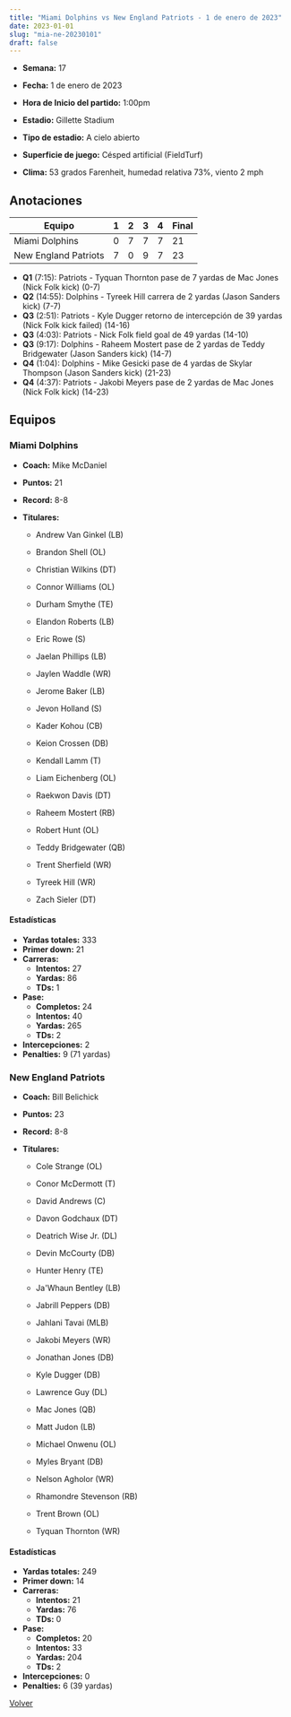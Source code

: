 ```yaml
---
title: "Miami Dolphins vs New England Patriots - 1 de enero de 2023"
date: 2023-01-01
slug: "mia-ne-20230101"
draft: false
---
```


* **Semana:** 17
* **Fecha:** 1 de enero de 2023

* **Hora de Inicio del partido:** 1:00pm
* **Estadio:** Gillette Stadium
* **Tipo de estadio:** A cielo abierto
* **Superficie de juego:** Césped artificial (FieldTurf)
* **Clima:** 53 grados Farenheit, humedad relativa 73%, viento 2 mph





## Anotaciones
| Equipo | 1 | 2 | 3 | 4 | Final |
|--------|---|---|---|---|-------|
| Miami Dolphins  | 0 | 7 | 7 | 7  | 21 |
| New England Patriots  | 7 | 0 | 9 | 7  | 23 |
* **Q1** (7:15): Patriots - Tyquan Thornton pase de 7 yardas de Mac Jones (Nick Folk kick) (0-7)
* **Q2** (14:55): Dolphins - Tyreek Hill carrera de 2 yardas (Jason Sanders kick) (7-7)
* **Q3** (2:51): Patriots - Kyle Dugger retorno de intercepción de 39 yardas (Nick Folk kick failed) (14-16)
* **Q3** (4:03): Patriots - Nick Folk field goal de 49 yardas (14-10)
* **Q3** (9:17): Dolphins - Raheem Mostert pase de 2 yardas de Teddy Bridgewater (Jason Sanders kick) (14-7)
* **Q4** (1:04): Dolphins - Mike Gesicki pase de 4 yardas de Skylar Thompson (Jason Sanders kick) (21-23)
* **Q4** (4:37): Patriots - Jakobi Meyers pase de 2 yardas de Mac Jones (Nick Folk kick) (14-23)


## Equipos


### Miami Dolphins
* **Coach:** Mike McDaniel
* **Puntos:** 21
* **Record:** 8-8
* **Titulares:** 

  * Andrew Van Ginkel (LB) 

  * Brandon Shell (OL) 

  * Christian Wilkins (DT) 

  * Connor Williams (OL) 

  * Durham Smythe (TE) 

  * Elandon Roberts (LB) 

  * Eric Rowe (S) 

  * Jaelan Phillips (LB) 

  * Jaylen Waddle (WR) 

  * Jerome Baker (LB) 

  * Jevon Holland (S) 

  * Kader Kohou (CB) 

  * Keion Crossen (DB) 

  * Kendall Lamm (T) 

  * Liam Eichenberg (OL) 

  * Raekwon Davis (DT) 

  * Raheem Mostert (RB) 

  * Robert Hunt (OL) 

  * Teddy Bridgewater (QB) 

  * Trent Sherfield (WR) 

  * Tyreek Hill (WR) 

  * Zach Sieler (DT) 

#### Estadísticas
* **Yardas totales:** 333
* **Primer down:** 21
* **Carreras:**
  * **Intentos:** 27
  * **Yardas:** 86
  * **TDs:** 1
* **Pase:**
  * **Completos:** 24
  * **Intentos:** 40
  * **Yardas:** 265
  * **TDs:** 2
* **Intercepciones:** 2
* **Penalties:** 9 (71 yardas)

### New England Patriots
* **Coach:** Bill Belichick
* **Puntos:** 23
* **Record:** 8-8
* **Titulares:** 

  * Cole Strange (OL) 

  * Conor McDermott (T) 

  * David Andrews (C) 

  * Davon Godchaux (DT) 

  * Deatrich Wise Jr. (DL) 

  * Devin McCourty (DB) 

  * Hunter Henry (TE) 

  * Ja'Whaun Bentley (LB) 

  * Jabrill Peppers (DB) 

  * Jahlani Tavai (MLB) 

  * Jakobi Meyers (WR) 

  * Jonathan Jones (DB) 

  * Kyle Dugger (DB) 

  * Lawrence Guy (DL) 

  * Mac Jones (QB) 

  * Matt Judon (LB) 

  * Michael Onwenu (OL) 

  * Myles Bryant (DB) 

  * Nelson Agholor (WR) 

  * Rhamondre Stevenson (RB) 

  * Trent Brown (OL) 

  * Tyquan Thornton (WR) 

#### Estadísticas
* **Yardas totales:** 249
* **Primer down:** 14
* **Carreras:**
  * **Intentos:** 21
  * **Yardas:** 76
  * **TDs:** 0
* **Pase:**
  * **Completos:** 20
  * **Intentos:** 33
  * **Yardas:** 204
  * **TDs:** 2
* **Intercepciones:** 0
* **Penalties:** 6 (39 yardas)


[Volver](/historia/2022)
